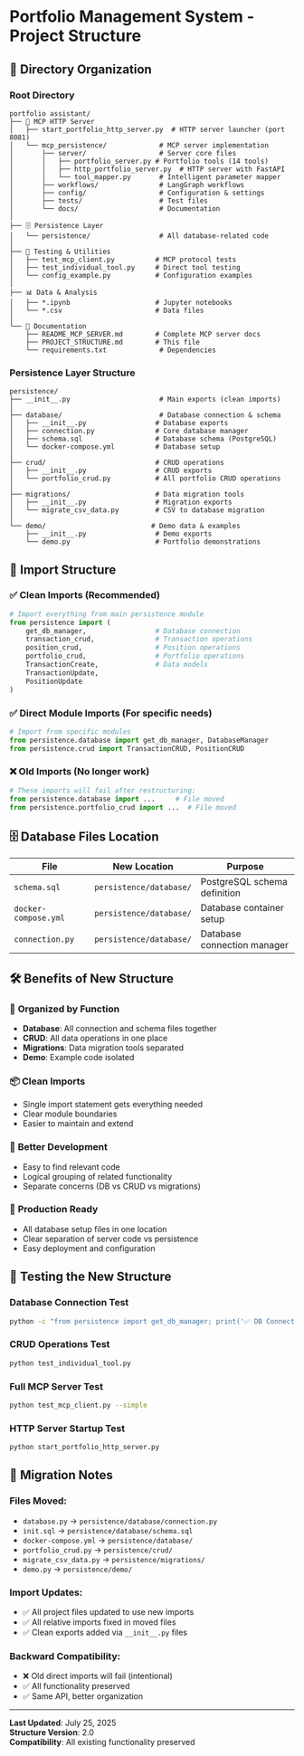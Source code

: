 # Portfolio Management System - Project Structure

## 📁 Directory Organization

### Root Directory
```
portfolio assistant/
├── 🚀 MCP HTTP Server
│   ├── start_portfolio_http_server.py  # HTTP server launcher (port 8081)
│   └── mcp_persistence/             # MCP server implementation
│       ├── server/                  # Server core files
│       │   ├── portfolio_server.py # Portfolio tools (14 tools)
│       │   ├── http_portfolio_server.py  # HTTP server with FastAPI
│       │   └── tool_mapper.py       # Intelligent parameter mapper
│       ├── workflows/               # LangGraph workflows
│       ├── config/                  # Configuration & settings
│       ├── tests/                   # Test files
│       └── docs/                    # Documentation
│
├── 🗄️ Persistence Layer
│   └── persistence/                 # All database-related code
│
├── 🧪 Testing & Utilities
│   ├── test_mcp_client.py          # MCP protocol tests
│   ├── test_individual_tool.py     # Direct tool testing
│   └── config_example.py           # Configuration examples
│
├── 📊 Data & Analysis
│   ├── *.ipynb                     # Jupyter notebooks
│   └── *.csv                       # Data files
│
└── 📝 Documentation
    ├── README_MCP_SERVER.md        # Complete MCP server docs
    ├── PROJECT_STRUCTURE.md        # This file
    └── requirements.txt             # Dependencies
```

### Persistence Layer Structure
```
persistence/
├── __init__.py                      # Main exports (clean imports)
│
├── database/                        # Database connection & schema
│   ├── __init__.py                 # Database exports
│   ├── connection.py               # Core database manager
│   ├── schema.sql                  # Database schema (PostgreSQL)
│   └── docker-compose.yml          # Database setup
│
├── crud/                           # CRUD operations
│   ├── __init__.py                 # CRUD exports
│   └── portfolio_crud.py           # All portfolio CRUD operations
│
├── migrations/                     # Data migration tools
│   ├── __init__.py                 # Migration exports
│   └── migrate_csv_data.py         # CSV to database migration
│
└── demo/                          # Demo data & examples
    ├── __init__.py                 # Demo exports
    └── demo.py                     # Portfolio demonstrations
```

## 🔗 Import Structure

### ✅ Clean Imports (Recommended)
```python
# Import everything from main persistence module
from persistence import (
    get_db_manager,                 # Database connection
    transaction_crud,               # Transaction operations
    position_crud,                  # Position operations
    portfolio_crud,                 # Portfolio operations
    TransactionCreate,              # Data models
    TransactionUpdate,
    PositionUpdate
)
```

### ✅ Direct Module Imports (For specific needs)
```python
# Import from specific modules
from persistence.database import get_db_manager, DatabaseManager
from persistence.crud import TransactionCRUD, PositionCRUD
```

### ❌ Old Imports (No longer work)
```python
# These imports will fail after restructuring:
from persistence.database import ...     # File moved
from persistence.portfolio_crud import ...  # File moved
```

## 🗄️ Database Files Location

| File | New Location | Purpose |
|------|--------------|---------|
| `schema.sql` | `persistence/database/` | PostgreSQL schema definition |
| `docker-compose.yml` | `persistence/database/` | Database container setup |
| `connection.py` | `persistence/database/` | Database connection manager |

## 🛠️ Benefits of New Structure

### 🎯 **Organized by Function**
- **Database**: All connection and schema files together
- **CRUD**: All data operations in one place
- **Migrations**: Data migration tools separated
- **Demo**: Example code isolated

### 📦 **Clean Imports**
- Single import statement gets everything needed
- Clear module boundaries
- Easier to maintain and extend

### 🔧 **Better Development**
- Easy to find relevant code
- Logical grouping of related functionality
- Separate concerns (DB vs CRUD vs migrations)

### 🚀 **Production Ready**
- All database setup files in one location
- Clear separation of server code vs persistence
- Easy deployment and configuration

## 🧪 Testing the New Structure

### Database Connection Test
```bash
python -c "from persistence import get_db_manager; print('✅ DB Connected')"
```

### CRUD Operations Test
```bash
python test_individual_tool.py
```

### Full MCP Server Test
```bash
python test_mcp_client.py --simple
```

### HTTP Server Startup Test
```bash
python start_portfolio_http_server.py
```

## 📝 Migration Notes

### Files Moved:
- `database.py` → `persistence/database/connection.py`
- `init.sql` → `persistence/database/schema.sql`
- `docker-compose.yml` → `persistence/database/`
- `portfolio_crud.py` → `persistence/crud/`
- `migrate_csv_data.py` → `persistence/migrations/`
- `demo.py` → `persistence/demo/`

### Import Updates:
- ✅ All project files updated to use new imports
- ✅ All relative imports fixed in moved files
- ✅ Clean exports added via `__init__.py` files

### Backward Compatibility:
- ❌ Old direct imports will fail (intentional)
- ✅ All functionality preserved
- ✅ Same API, better organization

---

**Last Updated**: July 25, 2025  
**Structure Version**: 2.0  
**Compatibility**: All existing functionality preserved 